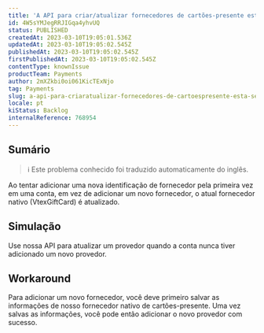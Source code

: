 ```yaml
---
title: 'A API para criar/atualizar fornecedores de cartões-presente está sempre atualizando o fornecedor atual quando ele nunca adicionou um novo fornecedor antes.'
id: 4W5sYMJegRRJIGqa4yhvUQ
status: PUBLISHED
createdAt: 2023-03-10T19:05:01.536Z
updatedAt: 2023-03-10T19:05:02.545Z
publishedAt: 2023-03-10T19:05:02.545Z
firstPublishedAt: 2023-03-10T19:05:02.545Z
contentType: knownIssue
productTeam: Payments
author: 2mXZkbi0oi061KicTExNjo
tag: Payments
slug: a-api-para-criaratualizar-fornecedores-de-cartoespresente-esta-sempre-atualizando-o-fornecedor-atual-quando-ele-nunca-adicionou-um-novo-fornecedor-antes
locale: pt
kiStatus: Backlog
internalReference: 768954
---
```


## Sumário

>ℹ️ Este problema conhecido foi traduzido automaticamente do inglês.


Ao tentar adicionar uma nova identificação de fornecedor pela primeira vez em uma conta, em vez de adicionar um novo fornecedor, o atual fornecedor nativo (VtexGiftCard) é atualizado.


##

## Simulação


Use nossa API para atualizar um provedor quando a conta nunca tiver adicionado um novo provedor.


##

## Workaround


Para adicionar um novo fornecedor, você deve primeiro salvar as informações de nosso fornecedor nativo de cartões-presente. Uma vez salvas as informações, você pode então adicionar o novo provedor com sucesso.




